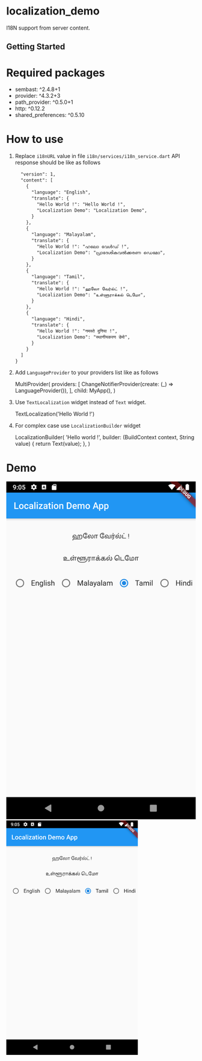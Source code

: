 # localization_demo

I18N support from server content.

## Getting Started

# Required packages
* sembast: ^2.4.8+1
* provider: ^4.3.2+3
* path_provider: ^0.5.0+1
* http: ^0.12.2
* shared_preferences: ^0.5.10 

# How to use

1) Replace `i18nURL` value in file `i18n/services/i18n_service.dart` 
API response should be like as follows

    ```{
      "version": 1,
      "content": [
        {
          "language": "English",
          "translate": {
            "Hello World !": "Hello World !",
            "Localization Demo": "Localization Demo",
          }
        },
        {
          "language": "Malayalam",
          "translate": {
            "Hello World !": "ഹലോ വേൾഡ് !",
            "Localization Demo": "പ്രാദേശികവൽക്കരണ ഡെമോ",
          }
        },
        {
          "language": "Tamil",
          "translate": {
            "Hello World !": "ஹலோ வேர்ல்ட் !",
            "Localization Demo": "உள்ளூராக்கல் டெமோ",
          }
        },
        {
          "language": "Hindi",
          "translate": {
            "Hello World !": "नमस्ते दुनिया !",
            "Localization Demo": "स्थानीयकरण डेमो",
          }
        }
      ]
    }

2) Add `LanguageProvider` to your providers list like as follows

    MultiProvider(
      providers: [
        ChangeNotifierProvider(create: (_) => LanguageProvider()),
      ],
      child: MyApp(),
    )
    
3) Use `TextLocalization` widget instead of `Text` widget.

    TextLocalization('Hello World !')
    
4) For complex case use `LocalizationBuilder` widget

    LocalizationBuilder(
                      'Hello world !',
                      builder: (BuildContext context, String value) {
                        return Text(value);
                      },
                    )


# Demo

![App demo](./screenshot/1.png?raw=true "App demo")
<img src="./screenshot/1.png" width="350" alt="App demo">